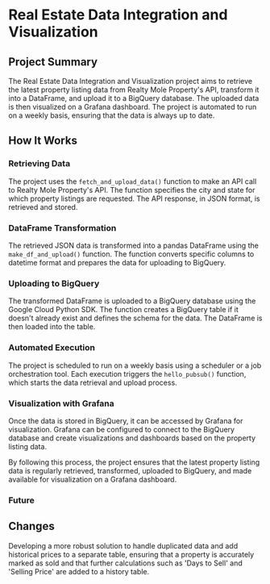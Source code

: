 ﻿# Real Estate Data Integration and Visualization

## Project Summary

The Real Estate Data Integration and Visualization project aims to retrieve the latest property listing data from Realty Mole Property's API, transform it into a DataFrame, and upload it to a BigQuery database. The uploaded data is then visualized on a Grafana dashboard. The project is automated to run on a weekly basis, ensuring that the data is always up to date.

## How It Works

### Retrieving Data

The project uses the `fetch_and_upload_data()` function to make an API call to Realty Mole Property's API. The function specifies the city and state for which property listings are requested. The API response, in JSON format, is retrieved and stored.

### DataFrame Transformation

The retrieved JSON data is transformed into a pandas DataFrame using the `make_df_and_upload()` function. The function converts specific columns to datetime format and prepares the data for uploading to BigQuery.

### Uploading to BigQuery

The transformed DataFrame is uploaded to a BigQuery database using the Google Cloud Python SDK. The function creates a BigQuery table if it doesn't already exist and defines the schema for the data. The DataFrame is then loaded into the table.

### Automated Execution

The project is scheduled to run on a weekly basis using a scheduler or a job orchestration tool. Each execution triggers the `hello_pubsub()` function, which starts the data retrieval and upload process.

### Visualization with Grafana

Once the data is stored in BigQuery, it can be accessed by Grafana for visualization. Grafana can be configured to connect to the BigQuery database and create visualizations and dashboards based on the property listing data.

By following this process, the project ensures that the latest property listing data is regularly retrieved, transformed, uploaded to BigQuery, and made available for visualization on a Grafana dashboard.

### Future

## Changes

Developing a more robust solution to handle duplicated data and add historical prices to a separate table, ensuring that a property is accurately marked as sold and that further calculations such as 'Days to Sell' and 'Selling Price' are added to a history table.
